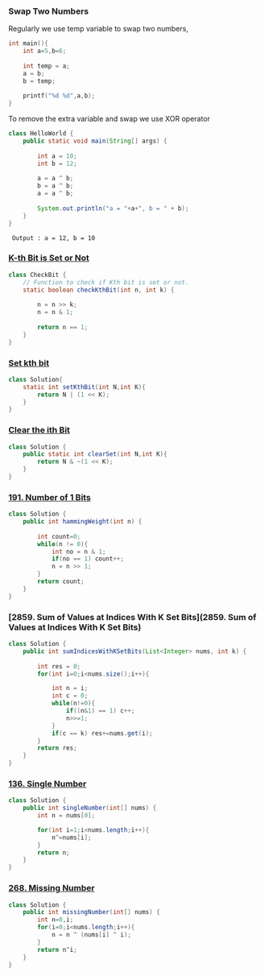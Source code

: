 

### Swap Two Numbers

Regularly we use temp variable to swap two numbers,

```C
int main(){
	int a=5,b=6;
	
	int temp = a;
	a = b;
	b = temp;
	
	printf("%d %d",a,b);
}
```

To remove the extra variable and swap we use XOR operator

```Java
class HelloWorld {
    public static void main(String[] args) {
        
        int a = 10;
        int b = 12;
        
        a = a ^ b;
        b = a ^ b;
        a = a ^ b;
        
        System.out.println("a = "+a+", b = " + b);       
    }
}
```

`` Output : a = 12, b = 10`` 

### [K-th Bit is Set or Not](https://www.geeksforgeeks.org/problems/check-whether-k-th-bit-is-set-or-not-1587115620/1?itm_source=geeksforgeeks&itm_medium=article&itm_campaign=bottom_sticky_on_article)

```Java
class CheckBit {
    // Function to check if Kth bit is set or not.
    static boolean checkKthBit(int n, int k) {
        
        n = n >> k;
        n = n & 1;
        
        return n == 1;
    }
}
```

### [Set kth bit](https://www.geeksforgeeks.org/problems/set-kth-bit3724/1?itm_source=geeksforgeeks&itm_medium=article&itm_campaign=bottom_sticky_on_article)

```Java
class Solution{
    static int setKthBit(int N,int K){
        return N | (1 << K);
    }
}
```

### [Clear the ith Bit](https://takeuforward.org/bit-manipulation/clear-the-ith-bit)

```Java
class Solution {
    public static int clearSet(int N,int K){
        return N & ~(1 << K);   
    }
}
```

### [191. Number of 1 Bits](https://leetcode.com/problems/number-of-1-bits/)

```Java
class Solution {
    public int hammingWeight(int n) {
        
        int count=0;
        while(n != 0){
            int no = n & 1;
            if(no == 1) count++;
            n = n >> 1;
        }
        return count;
    }
}
```

### [2859. Sum of Values at Indices With K Set Bits](2859. Sum of Values at Indices With K Set Bits)

```Java
class Solution {
    public int sumIndicesWithKSetBits(List<Integer> nums, int k) {
        
        int res = 0;
        for(int i=0;i<nums.size();i++){

            int n = i;
            int c = 0;
            while(n!=0){
                if((n&1) == 1) c++;
                n>>=1;
            }
            if(c == k) res+=nums.get(i);
        }
        return res;
    }
}
```

### [136. Single Number](https://leetcode.com/problems/single-number/description/)

```Java
class Solution {
    public int singleNumber(int[] nums) {
        int n = nums[0];

        for(int i=1;i<nums.length;i++){
            n^=nums[i];
        }
        return n;
    }
}
```

### [268. Missing Number](https://leetcode.com/problems/missing-number/)

```Java
class Solution {
    public int missingNumber(int[] nums) {
        int n=0,i;
        for(i=0;i<nums.length;i++){
            n = n ^ (nums[i] ^ i);
        }
        return n^i;
    }
}
```